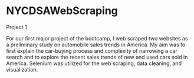 # NYCDSAWebScraping

Project 1

For our first major project of the bootcamp, I web scraped two websites as a preliminary study on automobile sales trends in America. My aim was to first explain the car-buying process and complexity of narrowing a car search and to explore the recent sales trends of new and used cars sold in America. Selenium was utilized for the web scraping, data cleaning, and visualization.
